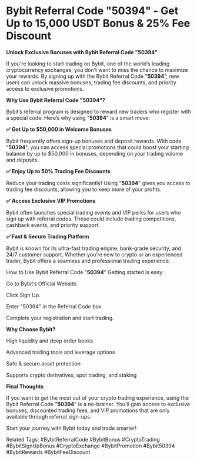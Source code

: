 # Bybit Referral Code "50394" - Get Up to 15,000 USDT Bonus & 25% Fee Discount

**Unlock Exclusive Bonuses with Bybit Referral Code "50394"**

If you're looking to start trading on Bybit, one of the world’s leading cryptocurrency exchanges, you don’t want to miss the chance to maximize your rewards. By signing up with the Bybit Referral Code "**50394**", new users can unlock massive bonuses, trading fee discounts, and priority access to exclusive promotions.

**Why Use Bybit Referral Code "50394"?**

Bybit’s referral program is designed to reward new traders who register with a special code. Here’s why using "**50394**" is a smart move:

**✅ Get Up to $50,000 in Welcome Bonuses**

Bybit frequently offers sign-up bonuses and deposit rewards. With code "**50394**", you can access special promotions that could boost your starting balance by up to $50,000 in bonuses, depending on your trading volume and deposits.

**✅ Enjoy Up to 50% Trading Fee Discounts**

Reduce your trading costs significantly! Using "**50394**" gives you access to trading fee discounts, allowing you to keep more of your profits.

**✅ Access Exclusive VIP Promotions**

Bybit often launches special trading events and VIP perks for users who sign up with referral codes. These could include trading competitions, cashback events, and priority support.

**✅ Fast & Secure Trading Platform**

Bybit is known for its ultra-fast trading engine, bank-grade security, and 24/7 customer support. Whether you’re new to crypto or an experienced trader, Bybit offers a seamless and professional trading experience.

How to Use Bybit Referral Code "**50394**"
Getting started is easy:

Go to Bybit’s Official Website.

Click Sign Up.

Enter "50394" in the Referral Code box.

Complete your registration and start trading.

**Why Choose Bybit?**

High liquidity and deep order books

Advanced trading tools and leverage options

Safe & secure asset protection

Supports crypto derivatives, spot trading, and staking

**Final Thoughts**

If you want to get the most out of your crypto trading experience, using the Bybit Referral Code "**50394**" is a no-brainer. You'll gain access to exclusive bonuses, discounted trading fees, and VIP promotions that are only available through referral sign-ups.

Start your journey with Bybit today and trade smarter!

Related Tags:
#BybitReferralCode #BybitBonus #CryptoTrading #BybitSignUpBonus #CryptoExchange #BybitPromotion #Bybit50394 #BybitRewards #BybitFeeDiscount
